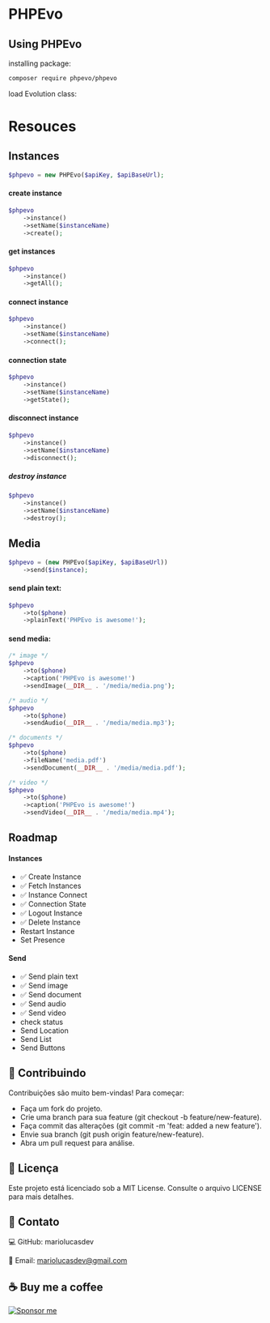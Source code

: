 # PHPEvo

## Using PHPEvo

installing package:

```bash
composer require phpevo/phpevo
```

load Evolution class:

# Resouces

## Instances

```php
$phpevo = new PHPEvo($apiKey, $apiBaseUrl);
```

#### create instance

```php
$phpevo
    ->instance()
    ->setName($instanceName)
    ->create();
```

#### get instances

```php
$phpevo
    ->instance()
    ->getAll();
```

#### connect instance

```php
$phpevo
    ->instance()
    ->setName($instanceName)
    ->connect();
```

#### connection state

```php
$phpevo
    ->instance()
    ->setName($instanceName)
    ->getState();
```

#### disconnect instance

```php
$phpevo
    ->instance()
    ->setName($instanceName)
    ->disconnect();
```

##### destroy instance

```php
$phpevo
    ->instance()
    ->setName($instanceName)
    ->destroy();
```

## Media

```php
$phpevo = (new PHPEvo($apiKey, $apiBaseUrl))
    ->send($instance);
```

#### send plain text:

```php
$phpevo
    ->to($phone)
    ->plainText('PHPEvo is awesome!');
```

#### send media:

```php
/* image */
$phpevo
    ->to($phone)
    ->caption('PHPEvo is awesome!')
    ->sendImage(__DIR__ . '/media/media.png');

/* audio */
$phpevo
    ->to($phone)
    ->sendAudio(__DIR__ . '/media/media.mp3');

/* documents */
$phpevo
    ->to($phone)
    ->fileName('media.pdf')
    ->sendDocument(__DIR__ . '/media/media.pdf');

/* video */
$phpevo
    ->to($phone)
    ->caption('PHPEvo is awesome!')
    ->sendVideo(__DIR__ . '/media/media.mp4');
```

## Roadmap

#### Instances

- ✅ Create Instance
- ✅ Fetch Instances
- ✅ Instance Connect
- ✅ Connection State
- ✅ Logout Instance
- ✅ Delete Instance
- Restart Instance
- Set Presence

#### Send

- ✅ Send plain text
- ✅ Send image
- ✅ Send document
- ✅ Send audio
- ✅ Send video
- check status
- Send Location
- Send List
- Send Buttons

## 🌟 Contribuindo

Contribuições são muito bem-vindas!
Para começar:

- Faça um fork do projeto.
- Crie uma branch para sua feature (git checkout -b feature/new-feature).
- Faça commit das alterações (git commit -m 'feat: added a new feature').
- Envie sua branch (git push origin feature/new-feature).
- Abra um pull request para análise.

## 📄 Licença

Este projeto está licenciado sob a MIT License. Consulte o arquivo LICENSE para mais detalhes.

## 🤝 Contato

💻 GitHub: mariolucasdev

📧 Email: mariolucasdev@gmail.com

## ☕ Buy me a coffee

[![Sponsor me](https://img.shields.io/badge/Sponsor%20me-%E2%9D%A4-red)](https://github.com/sponsors/mariolucasdev)
